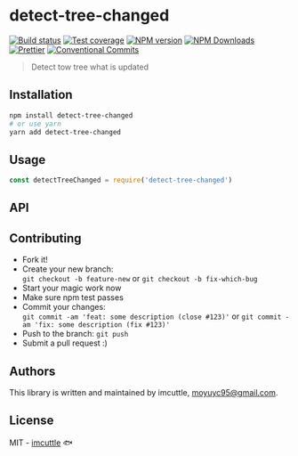 # detect-tree-changed

[![Build status](https://img.shields.io/travis/imcuttle/detect-tree-changed/master.svg?style=flat-square)](https://travis-ci.org/imcuttle/detect-tree-changed)
[![Test coverage](https://img.shields.io/codecov/c/github/imcuttle/detect-tree-changed.svg?style=flat-square)](https://codecov.io/github/imcuttle/detect-tree-changed?branch=master)
[![NPM version](https://img.shields.io/npm/v/detect-tree-changed.svg?style=flat-square)](https://www.npmjs.com/package/detect-tree-changed)
[![NPM Downloads](https://img.shields.io/npm/dm/detect-tree-changed.svg?style=flat-square&maxAge=43200)](https://www.npmjs.com/package/detect-tree-changed)
[![Prettier](https://img.shields.io/badge/code_style-prettier-ff69b4.svg?style=flat-square)](https://prettier.io/)
[![Conventional Commits](https://img.shields.io/badge/Conventional%20Commits-1.0.0-yellow.svg?style=flat-square)](https://conventionalcommits.org)

> Detect tow tree what is updated

## Installation

```bash
npm install detect-tree-changed
# or use yarn
yarn add detect-tree-changed
```

## Usage

```javascript
const detectTreeChanged = require('detect-tree-changed')
```

## API

## Contributing

- Fork it!
- Create your new branch:  
  `git checkout -b feature-new` or `git checkout -b fix-which-bug`
- Start your magic work now
- Make sure npm test passes
- Commit your changes:  
  `git commit -am 'feat: some description (close #123)'` or `git commit -am 'fix: some description (fix #123)'`
- Push to the branch: `git push`
- Submit a pull request :)

## Authors

This library is written and maintained by imcuttle, <a href="mailto:moyuyc95@gmail.com">moyuyc95@gmail.com</a>.

## License

MIT - [imcuttle](https://github.com/imcuttle) 🐟
